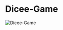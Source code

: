 # Dicee-Game
![Dicee-Game](https://user-images.githubusercontent.com/78266403/169400535-412bc10e-d272-41dd-8d1f-67a2563b9d11.png)
